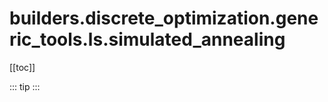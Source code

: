 # builders.discrete_optimization.generic_tools.ls.simulated_annealing

[[toc]]

::: tip
<skdecide-summary></skdecide-summary>
:::


